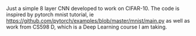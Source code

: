 Just a simple 8 layer CNN developed to work on CIFAR-10. The code is inspired by pytorch mnist tutorial, ie https://github.com/pytorch/examples/blob/master/mnist/main.py as well as work from CS598 D, which is a Deep Learning course I am taking.


